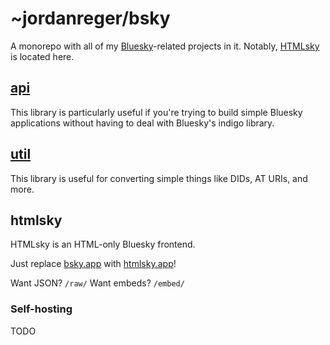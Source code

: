 # ~jordanreger/bsky

A monorepo with all of my [Bluesky](https://bsky.social)-related projects in it. Notably, [HTMLsky](#htmlsky) is located here.

## [api](https://pkg.go.dev/git.sr.ht/~jordanreger/bsky/api)

This library is particularly useful if you're trying to build simple Bluesky applications without having to deal with Bluesky's indigo library.

## [util](https://pkg.go.dev/git.sr.ht/~jordanreger/bsky/util)

This library is useful for converting simple things like DIDs, AT URIs, and more.

## htmlsky

HTMLsky is an HTML-only Bluesky frontend.

Just replace [bsky.app](https://bsky.app) with [htmlsky.app](https://htmlsky.app)!

Want JSON? `/raw/`
Want embeds? `/embed/`

### Self-hosting

TODO
